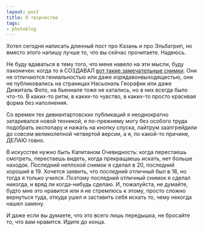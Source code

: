 ```yaml
---
layout: post
title: О творчестве
tags:
- photoblog
---
```


Хотел сегодня написать длинный пост про Казань и про Эльбатрип, но вместо этого напишу лучше то, что вы сейчас прочитаете. Надеюсь.

Не буду вдаваться в тему того, что меня навело на эти мысли, буду лаконичен: когда то я СОЗДАВАЛ [вот такие замечательные снимки](http://shouldgo.deviantart.com/gallery/?offset=72). Они не отличаются гениальностью или даже изрядавонвыходящестью, они не публиковались на страницах Насьональ Георафик или даже Дижиталь Фото, на&nbsp;бьеннале&nbsp;тоже не катались, но в них всегда было что-то. В каких-то ритм, в каких-то чувство, в каких-то просто красивая форма без наполнения.

Со времен тех девиантартовских публикаций я неоднократно затаривался новой техникой, я по-прежнему могу без особого труда подобрать экспопару и нажать на кнопку спуска, лайтрум заапгрейдили до совсем великолепной четвертой версии, а я, по какой-то причине, ДЕЛАЮ говно.

В искусстве нужно быть Капитаном Очевидность: когда перестаешь смотреть, перестаешь видеть, когда прекращаешь искать, нет больше находок. Последний неплохой снимок я сделал в 20, последний хороший в 19. Хочется заявить, что последний отличный был в 18, но тогда я только учился. Поэтому последний отличный снимок я сделал никогда, и вряд ли когда-нибудь сделаю. И, пожалуйста, не думайте, будто мне это нравится или я не стремлюсь к этому, просто сложно вернуться туда, откуда ушел и заставить себя искать то, чему некогда нашел замену.

И даже если вы думаете, что это всего лишь передышка, не бросайте то, что вам нравится. Идите до конца.


